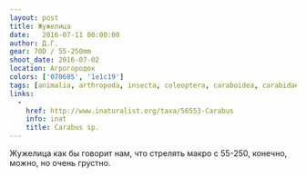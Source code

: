 ```yaml
---
layout: post
title: Жужелица
date:   2016-07-11 00:00:00
author: Д.Г.
gear: 70D / 55-250mm
shoot_date: 2016-07-02
location: Агрогородок
colors: ['070605', '1e1c19']
tags: [animalia, arthropoda, insecta, coleoptera, caraboidea, carabidae, carabus]
links:
  -
    href: http://www.inaturalist.org/taxa/56553-Carabus
    info: inat
    title: Carabus sp.
---
```


Жужелица как бы говорит нам, что стрелять макро с 55-250, конечно, можно, но очень грустно.
